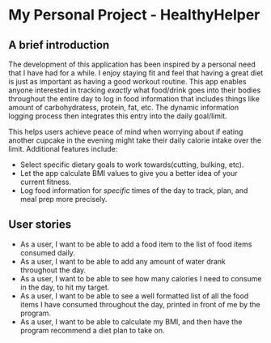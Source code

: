 # My Personal Project - HealthyHelper

## A brief introduction

The development of this application has been inspired by a personal need that I have had for a while. 
I enjoy staying fit and feel that having a great diet is just as important as having a good workout routine. This app enables anyone 
interested in tracking *exactly* what food/drink 
goes into their bodies throughout the entire day to log in food information that includes things like amount of carbohydratess, protein, fat, etc. 
The dynamic information logging process then integrates this entry into the daily goal/limit. 

This helps users achieve peace of mind when worrying about if eating another 
cupcake in the evening might take their daily calorie intake over the limit. 
Additional features include:
-  Select specific dietary goals to work towards(cutting, bulking, etc).
- Let the app calculate BMI values to give you a better idea of your current fitness.
- Log food information for *specific* times of the day to track, plan, and meal prep more precisely. 

## User stories
- As a user, I want to be able to add a food item to the list of 
food items consumed daily.
- As a user, I want to be able to add any amount of water drank 
throughout the day.
- As a user, I want to be able to see how many calories I need to consume 
in the day, to hit my target.
- As a user, I want to be able to see a well formatted list of all the 
food items I have consumed throughout the day, printed in front of me 
by the program.
- As a user, I want to be able to calculate my BMI, and 
then have the program recommend a diet plan to take on.


